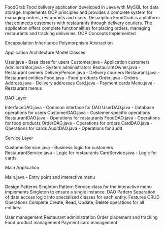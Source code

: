 FoodGrab
Food delivery application developed in Java with MySQL for data storage. Implements OOP principles and provides a complete system for managing orders, restaurants and users.
Description
FoodGrab is a platform that connects customers with restaurants through delivery couriers. The application offers complete functionalities for placing orders, managing restaurants and tracking deliveries.
OOP Concepts Implemented

Encapsulation
Inheritance
Polymorphism
Abstraction

Application Architecture
Model Classes

User.java - Base class for users
Customer.java - Application customers
Administrator.java - System administrators
RestaurantOwner.java - Restaurant owners
DeliveryPerson.java - Delivery couriers
Restaurant.java - Restaurant entities
Food.java - Food products
Order.java - Orders
Address.java - Delivery addresses
Card.java - Payment cards
Menu.java - Restaurant menus

DAO Layer

InterfaceDAO.java - Common interface for DAO
UserDAO.java - Database operations for users
CustomerDAO.java - Customer specific operations
RestaurantDAO.java - Operations for restaurants
FoodDAO.java - Operations for food products
OrderDAO.java - Operations for orders
CardDAO.java - Operations for cards
AuditDAO.java - Operations for audit

Service Layer

CustomerService.java - Business logic for customers
RestaurantService.java - Logic for restaurants
CardService.java - Logic for cards

Main Application

Main.java - Entry point and interactive menu

Design Patterns
Singleton Pattern
Service class for the interactive menu implements Singleton to ensure a single instance.
DAO Pattern
Separation of data access logic into specialized classes for each entity.
Features
CRUD Operations
Complete Create, Read, Update, Delete operations for all entities:

User management
Restaurant administration
Order placement and tracking
Food product management
Payment card management
